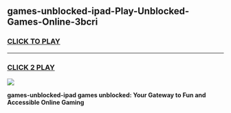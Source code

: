 
## games-unblocked-ipad-Play-Unblocked-Games-Online-3bcri
<h3>
<a href="https://premium76.site?title=games-unblocked-ipad&ref=25A">CLICK TO PLAY</a></h3>
<hr>

<h3>
<a href="https://premium76.site?title=games-unblocked-ipad&ref=25A">CLICK 2 PLAY</a>
  
</h3>

<a href="https://premium76.site?title=games-unblocked-ipad&ref=25A"><img src="https://clearcache.store/games.png"></a>


**games-unblocked-ipad games unblocked: Your Gateway to Fun and Accessible Online Gaming**
